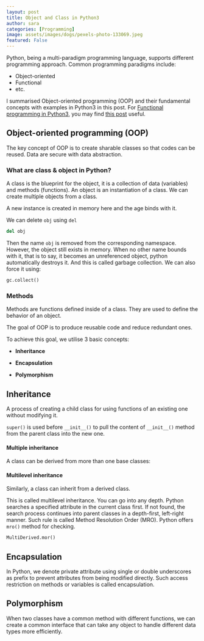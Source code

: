```yaml
---
layout: post
title: Object and Class in Python3
author: sara
categories: [Programming]
image: assets/images/dogs/pexels-photo-133069.jpeg
featured: False
---
```


Python, being a multi-paradigm programming language, supports different programming approach. Common programming paradigms include:
* Object-oriented
* Functional
* etc.

I summarised Object-oriented programming (OOP) and their fundamental concepts with examples in Python3 in this post. For [Functional programming in Python3](https://www.kdnuggets.com/2018/02/introduction-functional-programming-python.html), you may find [this post](https://www.kdnuggets.com/2018/02/introduction-functional-programming-python.html) useful.


## Object-oriented programming (OOP)

The key concept of OOP is to create sharable classes so that codes can be reused. Data are secure with data abstraction.

### What are class & object in Python?

A class is the blueprint for the object, it is a collection of data (variables) and methods (functions). An object is an instantiation of a class. We can create multiple objects from a class.

A new instance is created in memory here and the age binds with it.

We can delete `obj` using `del` 


```python
del obj
```

Then the name `obj` is removed from the corresponding namespace. However, the object still exists in memory. When no other name bounds with it, that is to say, it becomes an unreferenced object, python automatically destroys it. And this is called garbage collection. We can also force it using:


```python
gc.collect()
```

### Methods

Methods are functions defined inside of a class. They are used to define the behavior of an object.

The goal of OOP is to produce reusable code and reduce redundant ones.

To achieve this goal, we utilise 3 basic concepts:

* __Inheritance__

* __Encapsulation__

* __Polymorphism__


## Inheritance

A process of creating a child class for using functions of an existing one without modifying it.

`super()` is used before `__init__()` to pull the content of `__init__()` method from the parent class into the new one.

#### Multiple inheritance

A class can be derived from more than one base classes:

#### Multilevel inheritance

Similarly, a class can inherit from a derived class.

This is called multilevel inheritance. You can go into any depth. Python searches a specified attribute in the current class first. If not found, the search process continues into parent classes in a depth-first, left-right manner. Such rule is called Method Resolution Order (MRO). Python offers `mro()` method for checking.


```python
MultiDerived.mor()
```

## Encapsulation

In Python, we denote private attribute using single or double underscores as prefix to prevent attributes from being modified directly. Such access restriction on methods or variables is called encapsulation.


## Polymorphism

When two classes have a common method with different functions, we can create a common interface that can take any object to handle different data types more efficiently.
